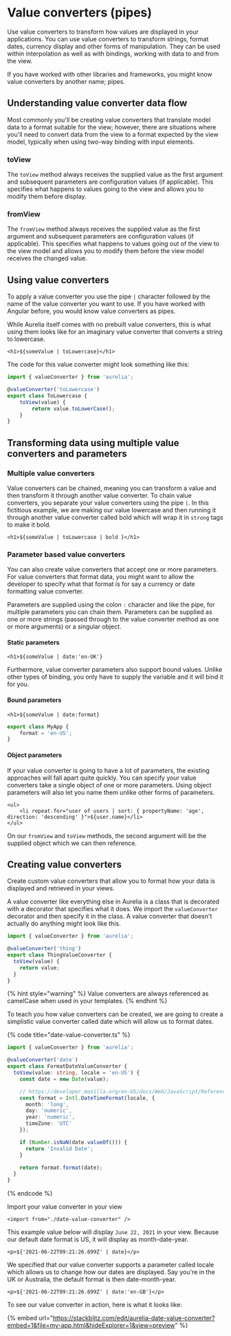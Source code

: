 # Value converters (pipes)

Use value converters to transform how values are displayed in your applications. You can use value converters to transform strings, format dates, currency display and other forms of manipulation. They can be used within interpolation as well as with bindings, working with data to and from the view.

If you have worked with other libraries and frameworks, you might know value converters by another name; pipes.

## Understanding value converter data flow

Most commonly you'll be creating value converters that translate model data to a format suitable for the view; however, there are situations where you'll need to convert data from the view to a format expected by the view model, typically when using two-way binding with input elements.

### toView

The `toView` method always receives the supplied value as the first argument and subsequent parameters are configuration values (if applicable). This specifies what happens to values going to the view and allows you to modify them before display.

### fromView

The `fromView` method always receives the supplied value as the first argument and subsequent parameters are configuration values (if applicable). This specifies what happens to values going out of the view to the view model and allows you to modify them before the view model receives the changed value.

## Using value converters

To apply a value converter you use the pipe `|` character followed by the name of the value converter you want to use. If you have worked with Angular before, you would know value converters as pipes.

While Aurelia itself comes with no prebuilt value converters, this is what using them looks like for an imaginary value converter that converts a string to lowercase.

```markup
<h1>${someValue | toLowercase}</h1>
```

The code for this value converter might look something like this:

```typescript
import { valueConverter } from 'aurelia';

@valueConverter('toLowercase')
export class ToLowercase {
    toView(value) {
        return value.toLowerCase();
    }
}
```

## Transforming data using multiple value converters and parameters

### Multiple value converters

Value converters can be chained, meaning you can transform a value and then transform it through another value converter. To chain value converters, you separate your value converters using the pipe `|`. In this fictitious example, we are making our value lowercase and then running it through another value converter called bold which will wrap it in `strong` tags to make it bold.

```markup
<h1>${someValue | toLowercase | bold }</h1>
```

### Parameter based value converters

You can also create value converters that accept one or more parameters. For value converters that format data, you might want to allow the developer to specify what that format is for say a currency or date formatting value converter.

Parameters are supplied using the colon `:` character and like the pipe, for multiple parameters you can chain them. Parameters can be supplied as one or more strings (passed through to the value converter method as one or more arguments) or a singular object.

#### Static parameters

```markup
<h1>${someValue | date:'en-UK'}
```

Furthermore, value converter parameters also support bound values. Unlike other types of binding, you only have to supply the variable and it will bind it for you.

#### Bound parameters

```markup
<h1>${someValue | date:format}
```

```typescript
export class MyApp {
    format = 'en-US';
}
```

#### Object parameters

If your value converter is going to have a lot of parameters, the existing approaches will fall apart quite quickly. You can specify your value converters take a single object of one or more parameters. Using object parameters will also let you name them unlike other forms of parameters.

```
<ul>
    <li repeat.for="user of users | sort: { propertyName: 'age', direction: 'descending' }">${user.name}</li>
</ul>
```

On our `fromView` and `toView` methods, the second argument will be the supplied object which we can then reference.

## Creating value converters

Create custom value converters that allow you to format how your data is displayed and retrieved in your views.

A value converter like everything else in Aurelia is a class that is decorated with a decorator that specifies what it does. We import the `valueConverter` decorator and then specify it in the class. A value converter that doesn't actually do anything might look like this.

```typescript
import { valueConverter } from 'aurelia';

@valueConverter('thing')
export class ThingValueConverter {
  toView(value) {
    return value;
  }
}
```

{% hint style="warning" %}
Value converters are always referenced as camelCase when used in your templates.
{% endhint %}

To teach you how value converters can be created, we are going to create a simplistic value converter called date which will allow us to format dates.

{% code title="date-value-converter.ts" %}
```typescript
import { valueConverter } from 'aurelia';

@valueConverter('date')
export class FormatDateValueConverter {
  toView(value: string, locale = 'en-US') {
    const date = new Date(value);

    // https://developer.mozilla.org/en-US/docs/Web/JavaScript/Reference/Global_Objects/Intl/DateTimeFormat/DateTimeFormat
    const format = Intl.DateTimeFormat(locale, {
      month: 'long',
      day: 'numeric',
      year: 'numeric',
      timeZone: 'UTC'
    });

    if (Number.isNaN(date.valueOf())) {
      return 'Invalid Date';
    }

    return format.format(date);
  }
}
```
{% endcode %}

Import your value converter in your view

```
<import from="./date-value-converter" />
```

This example value below will display `June 22, 2021` in your view. Because our default date format is US, it will display as month-date-year.

```
<p>${'2021-06-22T09:21:26.699Z' | date}</p>
```

We specified that our value converter supports a parameter called locale which allows us to change how our dates are displayed. Say you're in the UK or Australia, the default format is then date-month-year.

```
<p>${'2021-06-22T09:21:26.699Z' | date:'en-GB'}</p>
```

To see our value converter in action, here is what it looks like:

{% embed url="https://stackblitz.com/edit/aurelia-date-value-converter?embed=1&file=my-app.html&hideExplorer=1&view=preview" %}
